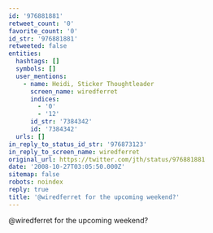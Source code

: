 ```yaml
---
id: '976881881'
retweet_count: '0'
favorite_count: '0'
id_str: '976881881'
retweeted: false
entities:
  hashtags: []
  symbols: []
  user_mentions:
    - name: Heidi, Sticker Thoughtleader
      screen_name: wiredferret
      indices:
        - '0'
        - '12'
      id_str: '7384342'
      id: '7384342'
  urls: []
in_reply_to_status_id_str: '976873123'
in_reply_to_screen_name: wiredferret
original_url: https://twitter.com/jth/status/976881881
date: '2008-10-27T03:05:50.000Z'
sitemap: false
robots: noindex
reply: true
title: '@wiredferret for the upcoming weekend?'
---
```


@wiredferret for the upcoming weekend?